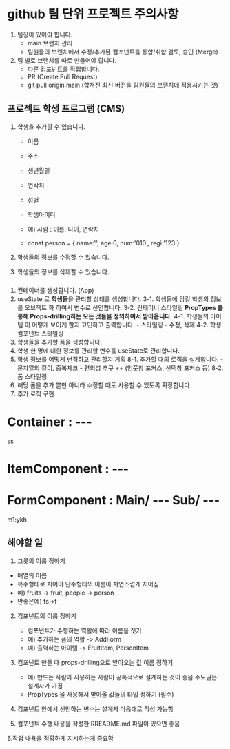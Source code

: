 # github 팀 단위 프로젝트 주의사항

1. 팀장이 있어야 합니다.
   - main 브랜치 관리
   - 팀원들의 브랜치에서 수정/추가된 컴포넌트를 통합/취합 검토, 승인 (Merge)
2. 팀 별로 브랜치를 따로 만들어야 합니다.
   - 다른 컴포넌트를 작업합니다.
   - PR (Create Pull Request)
   - git pull origin main (합쳐진 최신 버전을 팀원들의 브랜치에 적용시키는 것)

## 프로젝트 학생 프로그램 (CMS)

1. 학생을 추가할 수 있습니다.

   - 이름
   - 주소
   - 생년월일
   - 연락처
   - 성별
   - 학생아이디

   - 예) 사람 : 이름, 나이, 연락처
   - const person = { name:'', age:0, num:'010', regi:'123'}

2. 학생들의 정보를 수정할 수 있습니다.

3. 학생들의 정보를 삭제할 수 있습니다.

###

1. 컨테이너를 생성합니다. (App)
2. useState 로 **학생들**을 관리할 상태를 생성합니다.
   3-1. 학생들에 담길 학생의 정보를 오브젝트 화 하여서 변수로 선언합니다.
   3-2. 컨테이너 스타일링
   **PropTypes 를 통해 Props-drilling하는 모든 것들을 정의하여서 받아옵니다.**
   4-1. 학생들의 아이템 이 어떻게 보이게 할지 고민하고 출력합니다. - 스타일링 - 수정, 삭제
   4-2. 학생 컴포넌트 스타일링
3. 학생들을 추가할 폼을 생성합니다.
4. 학생 한 명에 대한 정보를 관리할 변수를 useState로 관리합니다.
5. 학생 정보를 어떻게 변경하고 관리할지 기획
   8-1. 추가할 때의 로직을 설계합니다. - 문자열의 길이, 중복체크 - 편의성 추구 ++ (인풋창 포커스, 선택창 포커스 등)
   8-2. 폼 스타일링
6. 해당 폼을 추가 뿐만 아니라 수정할 때도 사용할 수 있도록 확장합니다.
7. 추가 로직 구현

# Container : ---

ss

# ItemComponent : ---

# FormComponent : Main/ --- Sub/ ---

m1:ykh

## 해야할 일

1. 그릇의 이름 정하기

- 배열의 이름
- 복수형태로 지어야 단수형태의 이름이 자연스럽게 지어짐
- 예) fruits -> fruit, people -> person
- 안좋은예) fs->f

2. 컴포넌트의 이름 정하기

   - 컴포넌트가 수행하는 역활에 따라 이름을 짓기
   - 예) 추가하는 폼의 역활 -> AddForm
   - 예) 출력하는 아이템 -> FruitItem, PersonItem

3. 컴포넌트 만들 때 props-drilling으로 받아오는 값 이름 정하기

   - 예) 만드는 사람과 사용하는 사람이 공톡적으로 설계하는 것이 좋음 주도권은 설계자가 가짐
   - PropTypes 을 사용해서 받아올 값들의 타입 정하기 (필수)

4. 컴포넌트 안에서 선언하는 변수는 설계자 마음대로 작성 가능함

5. 컴포넌트 수행 내용을 작성한 RREADME.md 파일이 있으면 좋음

6.작업 내용을 정확하게 지시하는게 중요함
